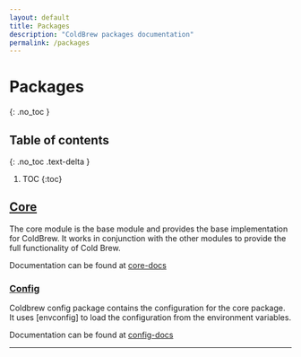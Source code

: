 ```yaml
---
layout: default
title: Packages
description: "ColdBrew packages documentation"
permalink: /packages
---
```

# Packages
{: .no_toc }

## Table of contents
{: .no_toc .text-delta }

1. TOC
{:toc} 

## [Core]
The core module is the base module and provides the base implementation for ColdBrew. It works in conjunction with the other modules to provide the full functionality of Cold Brew.

Documentation can be found at [core-docs]

### [Config]
Coldbrew config package contains the configuration for the core package. It uses [envconfig] to load the configuration from the environment variables.

Documentation can be found at [config-docs]

---
[Core]: https://github.com/go-coldbrew/core/tree/main#readme
[core-docs]: https://pkg.go.dev/github.com/go-coldbrew/core
[Config]: https://github.com/go-coldbrew/core/tree/main/config#readme
[config-docs]: https://pkg.go.dev/github.com/go-coldbrew/core/config
